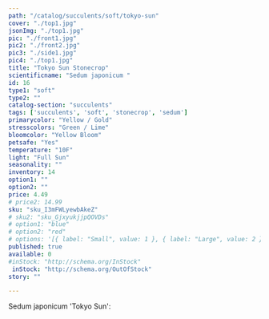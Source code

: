 ```yaml
---
path: "/catalog/succulents/soft/tokyo-sun"
cover: "./top1.jpg"
jsonImg: "./top1.jpg"
pic: "./front1.jpg"
pic2: "./front2.jpg"
pic3: "./side1.jpg"
pic4: "./top1.jpg"
title: "Tokyo Sun Stonecrop"
scientificname: "Sedum japonicum "
id: 16
type1: "soft"
type2: ""
catalog-section: "succulents"
tags: ['succulents', 'soft', 'stonecrop', 'sedum']
primarycolor: "Yellow / Gold"
stresscolors: "Green / Lime"
bloomcolor: "Yellow Bloom"
petsafe: "Yes"
temperature: "10F"
light: "Full Sun"
seasonality: ""
inventory: 14
option1: ""
option2: ""
price: 4.49
# price2: 14.99
sku: "sku_I3mFWLyewbAkeZ"
# sku2: "sku_GjxyukjjpQOVDs"
# option1: "blue"
# option2: "red"
# options: '[{ label: "Small", value: 1 }, { label: "Large", value: 2 }]'
published: true
available: 0
#inStock: "http://schema.org/InStock"
 inStock: "http://schema.org/OutOfStock"
story: ""

---
```


Sedum japonicum 'Tokyo Sun': 